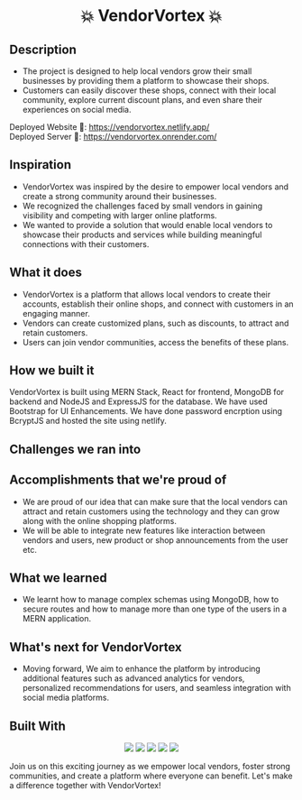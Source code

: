 <h1 align="center">💥 VendorVortex 💥</h1>

## Description

- The project is designed to help local vendors grow their small businesses by providing them a platform to showcase their shops.
- Customers can easily discover these shops, connect with their local community, explore current discount plans, and even share their experiences on social media.

Deployed Website 🔗: https://vendorvortex.netlify.app/
<br/>
Deployed Server 🔗: https://vendorvortex.onrender.com/

## Inspiration

- VendorVortex was inspired by the desire to empower local vendors and create a strong community around their businesses.
- We recognized the challenges faced by small vendors in gaining visibility and competing with larger online platforms. 
- We wanted to provide a solution that would enable local vendors to showcase their products and services while building meaningful connections with their customers.

## What it does

- VendorVortex is a platform that allows local vendors to create their accounts, establish their online shops, and connect with customers in an engaging manner. 
- Vendors can create customized plans, such as discounts, to attract and retain customers. 
- Users can join vendor communities, access the benefits of these plans.

## How we built it

VendorVortex is built using MERN Stack, React for frontend, MongoDB for backend and NodeJS and ExpressJS for the database. We have used Bootstrap for UI Enhancements. We have done password encrption using BcryptJS and hosted the site using netlify.

## Challenges we ran into



## Accomplishments that we're proud of

- We are proud of our idea that can make sure that the local vendors can attract and retain customers using the technology and they can grow along with the online shopping platforms. 
- We will be able to integrate new features like interaction between vendors and users, new product or shop announcements from the user etc.

## What we learned

- We learnt how to manage complex schemas using MongoDB, how to secure routes and how to manage more than one type of the users in a MERN application.

## What's next for VendorVortex

- Moving forward, We aim to enhance the platform by introducing additional features such as advanced analytics for vendors, personalized recommendations for users, and seamless integration with social media platforms. 

## Built With

<div align="center">
  <img src="https://img.shields.io/badge/javascript-%23323330.svg?style=for-the-badge&logo=javascript&logoColor=%23F7DF1E"/>
  <img src="https://img.shields.io/badge/react-%2320232a.svg?style=for-the-badge&logo=react&logoColor=%2361DAFB"/>
  <img src="https://img.shields.io/badge/NPM-%23CB3837.svg?style=for-the-badge&logo=npm&logoColor=white"/>
  <img src="https://img.shields.io/badge/node.js-6DA55F?style=for-the-badge&logo=node.js&logoColor=white"/>
  <img src=" https://img.shields.io/badge/bootstrap-%23563D7C.svg?style=for-the-badge&logo=bootstrap&logoColor=white"/>
</div>

Join us on this exciting journey as we empower local vendors, foster strong communities, and create a platform where everyone can benefit. Let's make a difference together with VendorVortex!